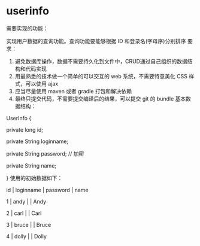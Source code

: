 # userinfo
需要实现的功能：

实现用户数据的查询功能。查询功能要能够根据 ID 和登录名(字母序)分别排序
要求：
1. 避免数据库操作，数据不需要持久化到文件中，CRUD通过自己组织的数据结构和代码实现
2. 用最熟悉的技术做一个简单的可以交互的 web 系统，不需要特意美化 CSS 样式，可以使用 ajax
3. 应当尽量使用 maven 或者 gradle 打包和解决依赖
4. 最终只提交代码，不需要提交编译后的结果，可以提交 git 的 bundle
基本数据结构：

UserInfo {

  private long id;
  
  private String loginname;
  
  private String password; // 加密
  
  private String name;
  
}
使用的初始数据如下：

id | loginname | password | name

1 | andy | | Andy

2 | carl | | Carl

3 | bruce | | Bruce

4 | dolly | | Dolly
